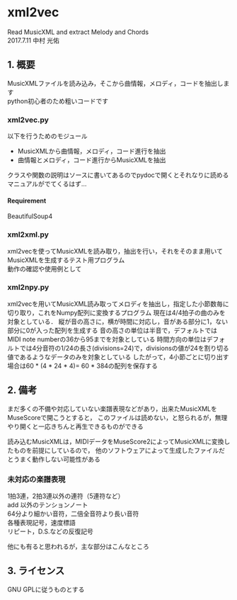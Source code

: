 # xml2vec
Read MusicXML and extract Melody and Chords  
2017.7.11 中村 光佑

## 1. 概要
MusicXMLファイルを読み込み，そこから曲情報，メロディ，コードを抽出します  
python初心者のため粗いコードです

### xml2vec.py
以下を行うためのモジュール
* MusicXMLから曲情報，メロディ，コード進行を抽出
* 曲情報とメロディ，コード進行からMusicXMLを抽出

クラスや関数の説明はソースに書いてあるのでpydocで開くとそれなりに読めるマニュアルがでてくるはず…
#### Requirement
BeautifulSoup4

### xml2xml.py
xml2vecを使ってMusicXMLを読み取り，抽出を行い，それをそのまま用いてMusicXMLを生成するテスト用プログラム  
動作の確認や使用例として

### xml2npy.py
xml2vecを用いてMusicXML読み取ってメロディを抽出し，指定した小節数毎に切り取り，これをNumpy配列に変換するプログラム
現在は4/4拍子の曲のみを対象としている．
縦が音の高さに，横が時間に対応し，音がある部分に1，ない部分に0が入った配列を生成する 
音の高さの単位は半音で，デフォルトではMIDI note numberの36から95までを対象としている 
時間方向の単位はデフォルトでは4分音符の1/24の長さ(divisions=24)で，divisionsの値が24を割り切る値であるようなデータのみを対象としている 
したがって，4小節ごとに切り出す場合は60 * (4 * 24 * 4)= 60 * 384の配列を保存する

## 2. 備考
まだ多くの不備や対応していない楽譜表現などがあり，出来たMusicXMLをMuseScoreで開こうとすると，
このファイルは読めない，と怒られるが，無理やり開くと一応きちんと再生できるものができる

読み込むMusicXMLは，MIDIデータをMuseScore2によってMusicXMLに変換したものを前提にしているので，
他のソフトウェアによって生成したファイルだとうまく動作しない可能性がある


### 未対応の楽譜表現

1拍3連，2拍3連以外の連符（5連符など）  
add 以外のテンションノート  
64分より細かい音符，二倍全音符より長い音符  
各種表現記号，速度標語  
リピート，D.S.などの反復記号  
  
他にも有ると思われるが，主な部分はこんなところ



## 3. ライセンス
GNU GPLに従うものとする